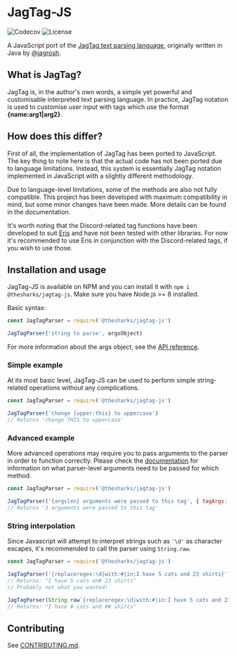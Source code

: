 # JagTag-JS

![Codecov](https://img.shields.io/codecov/c/github/thesharks/jagtag-js.svg) ![License](https://img.shields.io/github/license/thesharks/jagtag-js.svg) 

A JavaScript port of the [JagTag text parsing language](https://github.com/jagrosh/JagTag), originally written in Java by [@jagrosh](https://github.com/jagrosh).

## What is JagTag?

JagTag is, in the author's own words, a simple yet powerful and customisable interpreted text parsing language. In practice, JagTag notation is used to customise user input with tags which use the format **{name:arg1|arg2}**.

## How does this differ?

First of all, the implementation of JagTag has been ported to JavaScript. The key thing to note here is that the actual code has not been ported due to language limitations. Instead, this system is essentially JagTag notation implemented in JavaScript with a slightly different methodology.

Due to language-level limitations, some of the methods are also not fully compatible. This project has been developed with maximum compatibility in mind, but some minor changes have been made. More details can be found in the documentation.

It's worth noting that the Discord-related tag functions have been developed to suit [Eris](https://github.com/abalabahaha/eris) and have not been tested with other libraries. For now it's recommended to use Eris in conjunction with the Discord-related tags, if you wish to use those.

## Installation and usage

JagTag-JS is available on NPM and you can install it with `npm i @thesharks/jagtag-js`. Make sure you have Node.js >= 8 installed.

Basic syntax:

```js
const JagTagParser = require('@thesharks/jagtag-js')

JagTagParser('string to parse', argsObject)
```

For more information about the args object, see the [API reference](https://thesharks.github.io/JagTag-JS/interfaces/interfaces_iparserarguments.iparserarguments.html).

### Simple example

At its most basic level, JagTag-JS can be used to perform simple string-related operations without any complications.

```js
const JagTagParser = require('@thesharks/jagtag-js')

JagTagParser('change {upper:this} to uppercase')
// Returns 'change THIS to uppercase'
```

### Advanced example

More advanced operations may require you to pass arguments to the parser in order to function correctly. Please check the [documentation](https://thesharks.github.io/JagTag-JS/interfaces/interfaces_iparserarguments.iparserarguments.html) for information on what parser-level arguments need to be passed for which method.

```js
const JagTagParser = require('@thesharks/jagtag-js')

JagTagParser('{argslen} arguments were passed to this tag', { tagArgs: [ 'item1', 'item2', 'item3' ] })
// Returns '3 arguments were passed to this tag'
```

### String interpolation

Since Javascript will attempt to interpret strings such as `'\d'` as character escapes, it's recommended to call the parser using `String.raw`.

```js
const JagTagParser = require('@thesharks/jagtag-js')

JagTagParser('{replaceregex:\d|with:#|in:I have 5 cats and 23 shirts}')
// Returns: "I have 5 cats an# 23 shirts"
// Probably not what you wanted!

JagTagParser(String.raw`{replaceregex:\d|with:#|in:I have 5 cats and 23 shirts}`)
// Returns: "I have # cats and ## shirts"
```

## Contributing

See [CONTRIBUTING.md](.github/CONTRIBUTING.md).
